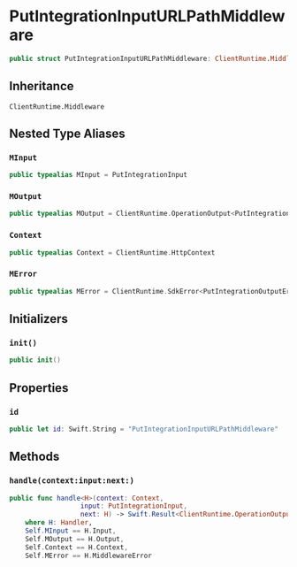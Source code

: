 # PutIntegrationInputURLPathMiddleware

``` swift
public struct PutIntegrationInputURLPathMiddleware: ClientRuntime.Middleware 
```

## Inheritance

`ClientRuntime.Middleware`

## Nested Type Aliases

### `MInput`

``` swift
public typealias MInput = PutIntegrationInput
```

### `MOutput`

``` swift
public typealias MOutput = ClientRuntime.OperationOutput<PutIntegrationOutputResponse>
```

### `Context`

``` swift
public typealias Context = ClientRuntime.HttpContext
```

### `MError`

``` swift
public typealias MError = ClientRuntime.SdkError<PutIntegrationOutputError>
```

## Initializers

### `init()`

``` swift
public init() 
```

## Properties

### `id`

``` swift
public let id: Swift.String = "PutIntegrationInputURLPathMiddleware"
```

## Methods

### `handle(context:input:next:)`

``` swift
public func handle<H>(context: Context,
                  input: PutIntegrationInput,
                  next: H) -> Swift.Result<ClientRuntime.OperationOutput<PutIntegrationOutputResponse>, MError>
    where H: Handler,
    Self.MInput == H.Input,
    Self.MOutput == H.Output,
    Self.Context == H.Context,
    Self.MError == H.MiddlewareError
```
